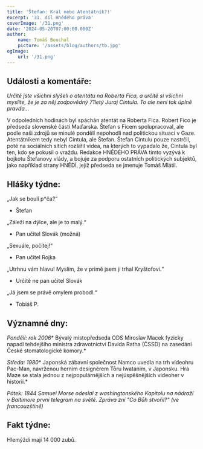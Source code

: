 ```yaml
---
title: 'Štefan: Král nebo Atentátník?!'
excerpt: '31. díl Hnědého práva'
coverImage: '/31.png'
date: '2024-05-20T07:00:00.000Z'
author:
    name: Tomáš Bouchal
    picture: '/assets/blog/authors/tb.jpg'
ogImage:
    url: '/31.png'
---
```

## **Události a komentáře:**

_Určitě jste všichni slyšeli o atentátu na Roberta Fica, a určitě si všichni
myslíte, že je za něj zodpovědný 71letý Juraj Cintula. To ale není tak úplně
pravda..._

V odpoledních hodinách byl spáchán atentát na Roberta Fica. Robert Fico
je předseda slovenské části Maďarska. Štefan s Ficem spolupracoval, ale
podle naši zdrojů se minulé pondělí nepohodli nad politickou situací
v Gaze. Atentátníkem tedy nebyl Cintula, ale Štefan. Štefan Cintulu pouze
nastrčil, poté na sociálních sítích rozšířil videa, na kterých to vypadalo že,
Cintula byl ten, kdo se pokusil o vraždu. Redakce HNĚDÉHO PRÁVA tímto
vyzývá k bojkotu Štefanovy vlády, a bojuje za podporu ostatních politických
subjektů, jako například strany HNĚDÍ, jejíž předseda se jmenuje Tomáš
Mlátil.

## **Hlášky týdne:**

„Jak se boulí p*ča?“

- Štefan

„Záleží na dýlce, ale je to malý.“

- Pan učitel Slovák (možná)

„Sexuále, počítej!“

- Pan učitel Rojka

„Utrhnu vám hlavu! Myslím, že v primě jsem ji trhal Kryštofovi.“

- Určitě ne pan učitel Slovák

„Já jsem se právě omylem probodl.“

- Tobiáš P.


## **Významné dny:**

*Pondělí: rok 2006** Bývalý místopředseda ODS Miroslav Macek fyzicky
napadl tehdejšího ministra zdravotnictví Davida Ratha (ČSSD) na zasedání České stomatologické komory.*

*Středa: 1980** Japonská zábavní společnost Namco uvedla na trh
videohru Pac-Man, navrženou herním designérem Tōru Iwatanim, v
Japonsku. Hra Maze se stala jednou z nejpopulárnějších a nejúspěšnějších
videoher v historii.*

*Pátek: 1844 Samuel Morse odeslal z washingtonského Kapitolu na nádraží
v Baltimore první telegram na světě. Zpráva zní "Co Bůh stvořil?" (ve
francouzštině)*

## **Fakt týdne:**

Hlemýždi mají 14 000 zubů.
